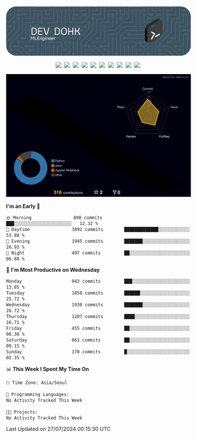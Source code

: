 ![Header](./github-header-image.png)

<div align="center">
  <img src="https://ziadoua.github.io/m3-Markdown-Badges/badges/FastAPI/fastapi1.svg" />&nbsp
  <img src="https://ziadoua.github.io/m3-Markdown-Badges/badges/Git/git1.svg" />&nbsp
  <img src="https://ziadoua.github.io/m3-Markdown-Badges/badges/LeetCode/leetcode1.svg" />&nbsp
  <img src="https://ziadoua.github.io/m3-Markdown-Badges/badges/LinkedIn/linkedin2.svg" />&nbsp
  <img src="https://ziadoua.github.io/m3-Markdown-Badges/badges/Linux/linux2.svg" />&nbsp
  <img src="https://ziadoua.github.io/m3-Markdown-Badges/badges/macOS/macos1.svg" />&nbsp
  <img src="https://ziadoua.github.io/m3-Markdown-Badges/badges/PostgreSQL/postgresql3.svg" />&nbsp
  <img src="https://ziadoua.github.io/m3-Markdown-Badges/badges/Python/python3.svg" />&nbsp
  <img src="https://ziadoua.github.io/m3-Markdown-Badges/badges/PyCharm/pycharm1.svg" />&nbsp
  <img src="https://ziadoua.github.io/m3-Markdown-Badges/badges/VisualStudio/visualstudio3.svg" />&nbsp
</div>

![](./profile-3d-contrib/profile-night-rainbow.svg)

<!--START_SECTION:waka-->
**I'm an Early 🐤** 

```text
🌞 Morning                890 commits         ███░░░░░░░░░░░░░░░░░░░░░░   12.32 % 
🌆 Daytime                3892 commits        █████████████░░░░░░░░░░░░   53.88 % 
🌃 Evening                1945 commits        ███████░░░░░░░░░░░░░░░░░░   26.92 % 
🌙 Night                  497 commits         ██░░░░░░░░░░░░░░░░░░░░░░░   06.88 % 
```
📅 **I'm Most Productive on Wednesday** 

```text
Monday                   943 commits         ███░░░░░░░░░░░░░░░░░░░░░░   13.05 % 
Tuesday                  1858 commits        ██████░░░░░░░░░░░░░░░░░░░   25.72 % 
Wednesday                1930 commits        ███████░░░░░░░░░░░░░░░░░░   26.72 % 
Thursday                 1207 commits        ████░░░░░░░░░░░░░░░░░░░░░   16.71 % 
Friday                   455 commits         ██░░░░░░░░░░░░░░░░░░░░░░░   06.30 % 
Saturday                 661 commits         ██░░░░░░░░░░░░░░░░░░░░░░░   09.15 % 
Sunday                   170 commits         █░░░░░░░░░░░░░░░░░░░░░░░░   02.35 % 
```


📊 **This Week I Spent My Time On** 

```text
🕑︎ Time Zone: Asia/Seoul

💬 Programming Languages: 
No Activity Tracked This Week

🐱‍💻 Projects: 
No Activity Tracked This Week
```


 Last Updated on 27/07/2024 00:15:30 UTC
<!--END_SECTION:waka-->




